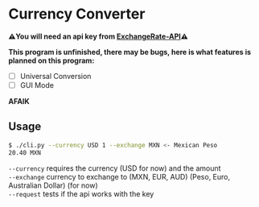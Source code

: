 # Currency Converter

**⚠️You will need an api key from [ExchangeRate-API](exchangerate-api.com)⚠️**

**This program is unfinished, there may be bugs, here is what features is planned on this program:**

- [ ] Universal Conversion
- [ ] GUI Mode

**AFAIK**

## Usage

```bash
$ ./cli.py --currency USD 1 --exchange MXN <- Mexican Peso
20.40 MXN
```

`--currency` requires the currency (USD for now) and the amount  
`--exchange` currency to exchange to (MXN, EUR, AUD) (Peso, Euro, Australian Dollar) (for now)  
`--request` tests if the api works with the key  